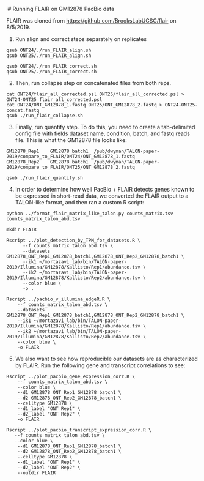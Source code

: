i# Running FLAIR on GM12878 PacBio data

FLAIR was cloned from https://github.com/BrooksLabUCSC/flair on 8/5/2019.

1. Run align and correct steps separately on replicates
```
qsub ONT24/./run_FLAIR_align.sh
qsub ONT25/./run_FLAIR_align.sh
```
```
qsub ONT24/./run_FLAIR_correct.sh
qsub ONT25/./run_FLAIR_correct.sh
```
2. Then, run collapse step on concatenated files from both reps.
```
cat ONT24/flair_all_corrected.psl ONT25/flair_all_corrected.psl > ONT24-ONT25_flair_all_corrected.psl
cat ONT24/ONT_GM12878_1.fastq ONT25/ONT_GM12878_2.fastq > ONT24-ONT25-concat.fastq
qsub ./run_flair_collapse.sh
```
3. Finally, run quantify step. To do this, you need to create a tab-delimited config file with fields dataset name, condition, batch, and fastq reads file. This is what the GM12878 file looks like:
```
GM12878_Rep1	GM12878	batch1	/pub/dwyman/TALON-paper-2019/compare_to_FLAIR/ONT24/ONT_GM12878_1.fastq
GM12878_Rep2	GM12878	batch1	/pub/dwyman/TALON-paper-2019/compare_to_FLAIR/ONT25/ONT_GM12878_2.fastq
```
```
qsub ./run_flair_quantify.sh
```

4. In order to determine how well PacBio + FLAIR detects genes known to be expressed in short-read data, we converted the FLAIR output to a TALON-like format, and then ran a custom R script:
```
python ../format_flair_matrix_like_talon.py counts_matrix.tsv counts_matrix_talon_abd.tsv

mkdir FLAIR

Rscript ../plot_detection_by_TPM_for_datasets.R \
      --f counts_matrix_talon_abd.tsv \
      --datasets GM12878_ONT_Rep1_GM12878_batch1,GM12878_ONT_Rep2_GM12878_batch1 \
      --ik1 ~/mortazavi_lab/bin/TALON-paper-2019/Illumina/GM12878/Kallisto/Rep1/abundance.tsv \
      --ik2 ~/mortazavi_lab/bin/TALON-paper-2019/Illumina/GM12878/Kallisto/Rep2/abundance.tsv \
      --color blue \
      -o .

Rscript ../pacbio_v_illumina_edgeR.R \
    --f counts_matrix_talon_abd.tsv \
    --datasets GM12878_ONT_Rep1_GM12878_batch1,GM12878_ONT_Rep2_GM12878_batch1 \
    --ik1 ~/mortazavi_lab/bin/TALON-paper-2019/Illumina/GM12878/Kallisto/Rep1/abundance.tsv \
    --ik2 ~/mortazavi_lab/bin/TALON-paper-2019/Illumina/GM12878/Kallisto/Rep2/abundance.tsv \
    --color blue \
    -o FLAIR
```

5. We also want to see how reproducible our datasets are as characterized by FLAIR. Run the following gene and transcript correlations to see: 

```
Rscript ../plot_pacbio_gene_expression_corr.R \
    --f counts_matrix_talon_abd.tsv \
    --color blue \
    --d1 GM12878_ONT_Rep1_GM12878_batch1 \
    --d2 GM12878_ONT_Rep2_GM12878_batch1 \
    --celltype GM12878 \
    --d1_label "ONT Rep1" \
    --d2_label "ONT Rep2" \
    -o FLAIR 

Rscript ../plot_pacbio_transcript_expression_corr.R \
   --f counts_matrix_talon_abd.tsv \ 
   --color blue \
    --d1 GM12878_ONT_Rep1_GM12878_batch1 \
    --d2 GM12878_ONT_Rep2_GM12878_batch1 \
    --celltype GM12878 \
    --d1_label "ONT Rep1" \
    --d2_label "ONT Rep2" \
    --outdir FLAIR 
```
